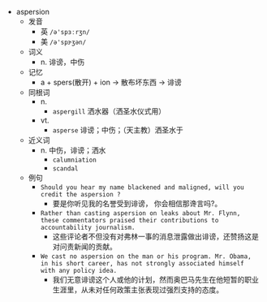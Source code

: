 - aspersion
  - 发音
    - 英 `/ə'spɜːrʒn/`
    - 美 `/ə'spɝʒən/`
  - 词义
    - n. 诽谤，中伤
  - 记忆
    - a + spers(散开) + ion → 散布坏东西 → 诽谤
  - 同根词
    - n.
      - `aspergill` 洒水器（洒圣水仪式用）
    - vt.
      - `asperse` 诽谤；中伤；（天主教）洒圣水于
  - 近义词
    - n. 中伤，诽谤；洒水
      - `calumniation`
      - `scandal`
  - 例句
    - `Should you hear my name blackened and maligned, will you credit the aspersion ?`
      - 要是你听见我的名誉受到诽谤， 你会相信那谗言吗?。
    - `Rather than casting aspersion on leaks about Mr. Flynn, these commentators praised their contributions to accountability journalism.`
      - 这些评论者不但没有对弗林一事的消息泄露做出诽谤，还赞扬这是对问责新闻的贡献。
    - `We cast no aspersion on the man or his program. Mr. Obama, in his short career, has not strongly associated himself with any policy idea.`
      - 我们无意诽谤这个人或他的计划，然而奥巴马先生在他短暂的职业生涯里，从未对任何政策主张表现过强烈支持的态度。

